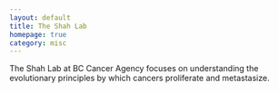 ```yaml
---
layout: default
title: The Shah Lab
homepage: true
category: misc
---
```

The Shah Lab at BC Cancer Agency focuses on understanding the evolutionary principles by which cancers proliferate and metastasize.
